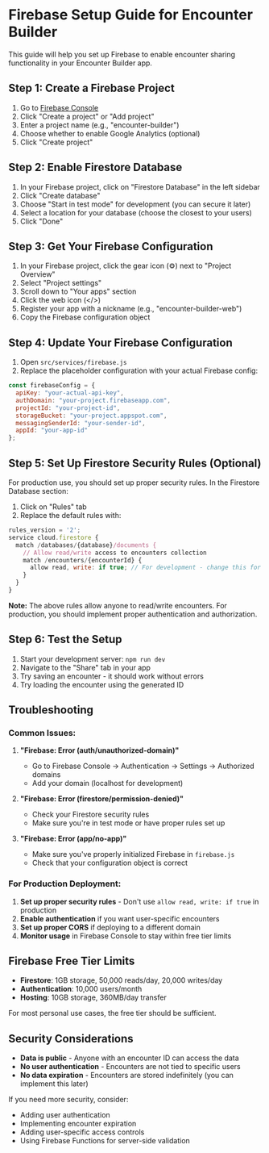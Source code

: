 # Firebase Setup Guide for Encounter Builder

This guide will help you set up Firebase to enable encounter sharing functionality in your Encounter Builder app.

## Step 1: Create a Firebase Project

1. Go to [Firebase Console](https://console.firebase.google.com/)
2. Click "Create a project" or "Add project"
3. Enter a project name (e.g., "encounter-builder")
4. Choose whether to enable Google Analytics (optional)
5. Click "Create project"

## Step 2: Enable Firestore Database

1. In your Firebase project, click on "Firestore Database" in the left sidebar
2. Click "Create database"
3. Choose "Start in test mode" for development (you can secure it later)
4. Select a location for your database (choose the closest to your users)
5. Click "Done"

## Step 3: Get Your Firebase Configuration

1. In your Firebase project, click the gear icon (⚙️) next to "Project Overview"
2. Select "Project settings"
3. Scroll down to "Your apps" section
4. Click the web icon (</>)
5. Register your app with a nickname (e.g., "encounter-builder-web")
6. Copy the Firebase configuration object

## Step 4: Update Your Firebase Configuration

1. Open `src/services/firebase.js`
2. Replace the placeholder configuration with your actual Firebase config:

```javascript
const firebaseConfig = {
  apiKey: "your-actual-api-key",
  authDomain: "your-project.firebaseapp.com",
  projectId: "your-project-id",
  storageBucket: "your-project.appspot.com",
  messagingSenderId: "your-sender-id",
  appId: "your-app-id"
};
```

## Step 5: Set Up Firestore Security Rules (Optional)

For production use, you should set up proper security rules. In the Firestore Database section:

1. Click on "Rules" tab
2. Replace the default rules with:

```javascript
rules_version = '2';
service cloud.firestore {
  match /databases/{database}/documents {
    // Allow read/write access to encounters collection
    match /encounters/{encounterId} {
      allow read, write: if true; // For development - change this for production
    }
  }
}
```

**Note:** The above rules allow anyone to read/write encounters. For production, you should implement proper authentication and authorization.

## Step 6: Test the Setup

1. Start your development server: `npm run dev`
2. Navigate to the "Share" tab in your app
3. Try saving an encounter - it should work without errors
4. Try loading the encounter using the generated ID

## Troubleshooting

### Common Issues:

1. **"Firebase: Error (auth/unauthorized-domain)"**
   - Go to Firebase Console → Authentication → Settings → Authorized domains
   - Add your domain (localhost for development)

2. **"Firebase: Error (firestore/permission-denied)"**
   - Check your Firestore security rules
   - Make sure you're in test mode or have proper rules set up

3. **"Firebase: Error (app/no-app)"**
   - Make sure you've properly initialized Firebase in `firebase.js`
   - Check that your configuration object is correct

### For Production Deployment:

1. **Set up proper security rules** - Don't use `allow read, write: if true` in production
2. **Enable authentication** if you want user-specific encounters
3. **Set up proper CORS** if deploying to a different domain
4. **Monitor usage** in Firebase Console to stay within free tier limits

## Firebase Free Tier Limits

- **Firestore**: 1GB storage, 50,000 reads/day, 20,000 writes/day
- **Authentication**: 10,000 users/month
- **Hosting**: 10GB storage, 360MB/day transfer

For most personal use cases, the free tier should be sufficient.

## Security Considerations

- **Data is public** - Anyone with an encounter ID can access the data
- **No user authentication** - Encounters are not tied to specific users
- **No data expiration** - Encounters are stored indefinitely (you can implement this later)

If you need more security, consider:
- Adding user authentication
- Implementing encounter expiration
- Adding user-specific access controls
- Using Firebase Functions for server-side validation 